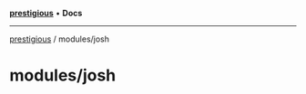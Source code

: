 [**prestigious**](../README.md) • **Docs**

***

[prestigious](../README.md) / modules/josh

# modules/josh
